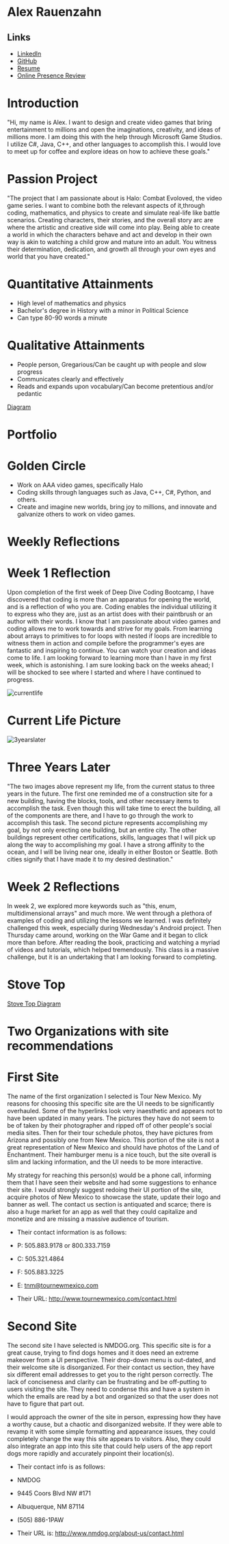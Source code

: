 # Alex Rauenzahn

## Links

* [LinkedIn](https://www.linkedin.com/in/alex-rauenzahn-0b77a5105/)
* [GitHub](https://www.github.com/ArchaicScribe)
* [Resume](https://drive.google.com/file/d/1XMQxRRLpkN3rFK-aSvPaTWAYjBnkrmFA/view?usp=sharing)
* [Online Presence Review](https://drive.google.com/open?id=1DYJu8Ien7T6O2qt7Rr-FUlUghOtemlW1_5JMT3MJGvM)

# Introduction
 "Hi, my name is Alex. I want to design and create video games that bring entertainment to millions and open the imaginations, creativity, and ideas of millions more. I am doing this with the help through Microsoft Game Studios. I utilize C#, Java, C++, and other languages to accomplish this. I would love to meet up for coffee and explore ideas on how to achieve these goals."

# Passion Project
 "The project that I am passionate about is Halo: Combat Evoloved, the video game series. I want to combine both the relevant aspects of it,through coding, mathematics, and physics to create and simulate real-life like battle scenarios. Creating characters, their stories, and the overall story arc are where the artistic and creative side will come into play. Being able to create a world in which the characters behave and act and develop in their own way is akin to watching a child grow and mature into an adult. You witness their determination, dedication, and growth all through your own eyes and world that you have created."

# Quantitative Attainments

* High level of mathematics and physics
* Bachelor's degree in History with a minor in Political Science
* Can type 80-90 words a minute

# Qualitative Attainments

* People person, Gregarious/Can be caught up with people and slow progress
* Communicates clearly and effectively
* Reads and expands upon vocabulary/Can become pretentious and/or pedantic 

[Diagram](https://drive.google.com/file/d/1GDOnf3-KpwQF0gYJmHCfq0XlY-SF7Ww8/view?usp=sharing)
# Portfolio

# Golden Circle
* Work on AAA video games, specifically Halo 
* Coding skills through languages such as Java, C++, C#, Python, and others.
* Create and imagine new worlds, bring joy to millions, and innovate and galvanize others to work on video games.


# Weekly Reflections
  # Week 1 Reflection
  Upon completion of the first week of Deep Dive Coding Bootcamp, I have discovered that coding is more than an apparatus for opening the world, and is a reflection of who you are. Coding enables the individual utilizing it to express who they are, just as an artist does with their paintbrush or an author with their words. I know that I am passionate about video games and coding allows me to work towards and strive for my goals. From learning about arrays to primitives to for loops with nested if loops are incredible to witness them in action and compile before the programmer's eyes are fantastic and inspiring to continue. You can watch your creation and ideas come to life. 
I am looking forward to learning more than I have in my first week, which is astonishing. I am sure looking back on the weeks ahead; I will be shocked to see where I started and where I have continued to progress. 





![currentlife](https://user-images.githubusercontent.com/16001268/52142189-3eb92300-2615-11e9-84d4-88dd130166a4.jpg)
# Current Life Picture

![3yearslater](https://user-images.githubusercontent.com/16001268/52142187-3c56c900-2615-11e9-9992-810b07b02004.jpg)
# Three Years Later

"The two images above represent my life, from the current status to three years in the future. The first one reminded me of a construction site for a new building, having the blocks, tools, and other necessary items to accomplish the task. Even though this will take time to erect the building, all of the components are there, and I have to go through the work to accomplish this task. The second picture represents accomplishing my goal, by not only erecting one building, but an entire city. The other buildings represent other certifications, skills, languages that I will pick up along the way to accomplishing my goal. I have a strong affinity to the ocean, and I will be living near one, ideally in either Boston or Seattle. Both cities signify that I have made it to my desired destination." 

# Week 2 Reflections
In week 2, we explored more keywords such as "this, enum, multidimensional arrays" and much more. We went through a plethora of examples of coding and utilizing the lessons we learned. I was definitely challenged this week, especially during Wednesday's Android project. Then Thursday came around, working on the War Game and it began to click more than before. After reading the book, practicing and watching a myriad of videos and tutorials, which helped tremendously. This class is a massive challenge, but it is an undertaking that I am looking forward to completing. 

# Stove Top

[Stove Top Diagram](https://drive.google.com/file/d/1y52sb3AluAXXfhuVhGT3phNTP2gtS1iZ/view?usp=sharing)
      
# Two Organizations with site recommendations

# First Site
The name of the first organization I selected is Tour New Mexico. My reasons for choosing this specific site are the UI needs to be significantly overhauled. Some of the hyperlinks look very inaesthetic and appears not to have been updated in many years. The pictures they have do not seem to be of taken by their photographer and ripped off of other people's social media sites. Then for their tour schedule photos, they have pictures from Arizona and possibly one from New Mexico. This portion of the site is not a great representation of New Mexico and should have photos of the Land of Enchantment. Their hamburger menu is a nice touch, but the site overall is slim and lacking information, and the UI needs to be more interactive. 

My strategy for reaching this person(s) would be a phone call, informing them that I have seen their website and had some suggestions to enhance their site.  I would strongly suggest redoing their UI portion of the site, acquire photos of New Mexico to showcase the state, update their logo and banner as well. The contact us section is antiquated and scarce; there is also a huge market for an app as well that they could capitalize and monetize and are missing a massive audience of tourism.


* Their contact information is as follows:
* P: 505.883.9178 or 800.333.7159                               
* C: 505.321.4864
* F: 505.883.3225
* E: tnm@tournewmexico.com

* Their URL: http://www.tournewmexico.com/contact.html

# Second Site

The second site I have selected is NMDOG.org. This specific site is for a great cause, trying to find dogs homes and it does need an extreme makeover from a UI perspective. Their drop-down menu is out-dated, and their welcome site is disorganized. For their contact us section, they have six different email addresses to get you to the right person correctly. The lack of conciseness and clarity can be frustrating and be off-putting to users visiting the site. They need to condense this and have a system in which the emails are read by a bot and organized so that the user does not have to figure that part out.

I would approach the owner of the site in person, expressing how they have a worthy cause, but a chaotic and disorganized website. If they were able to revamp it with some simple formatting and appearance issues, they could completely change the way this site appears to visitors. Also, they could also integrate an app into this site that could help users of the app report dogs more rapidly and accurately pinpoint their location(s). 

* Their contact info is as follows:
* NMDOG
* 9445 Coors Blvd NW #171
* Albuquerque, NM 87114
* (505) 886-1PAW

* Their URL is: http://www.nmdog.org/about-us/contact.html
